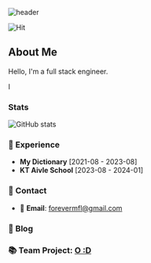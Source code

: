 ![header](https://capsule-render.vercel.app/api?type=transparent&fontColor=6b32af&height=150&text=Back-End%20Developer&fontSize=30)

![Hit](https://hits.seeyoufarm.com/api/count/incr/badge.svg?url=https%3A%2F%2Fgithub.com%2Fdding94&count_bg=%23ED6DA3&title_bg=%2386757E&icon=github.svg&icon_color=%23E1DEDE&title=hits&edge_flat=false)

## About Me
Hello, I'm a full stack engineer. 

I 


### Stats
![GitHub stats](https://github-readme-stats.vercel.app/api?username=foreverfl&show_icons=true&theme=radical)

### 💼 Experience

- **My Dictionary** [2021-08 - 2023-08]
- **KT Aivle School** [2023-08 - 2024-01]

### 🤝 Contact

- 📧 **Email**: forevermfl@gmail.com

### 📜 Blog

### 📚 Team Project: [O :D](https://github.com/Aivle-4th-Team-16/OD)

<!--END_SECTION:waka-->
